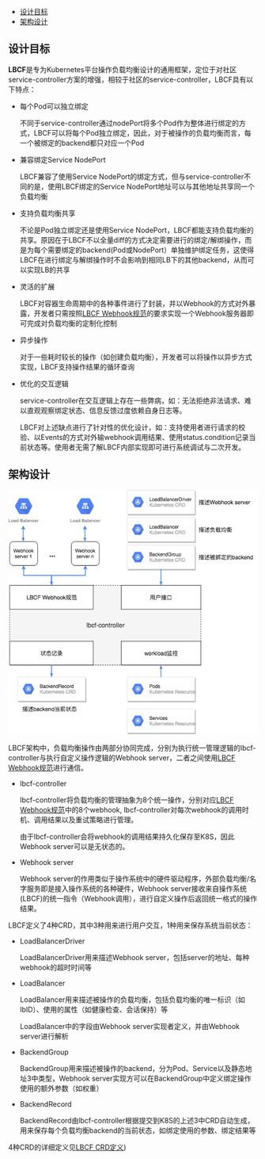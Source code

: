 <!-- TOC -->

- [设计目标](#设计目标)
- [架构设计](#架构设计)

<!-- /TOC -->

## 设计目标

**LBCF**是专为Kubernetes平台操作负载均衡设计的通用框架，定位于对社区service-controller方案的增强，相较于社区的service-controller，LBCF具有以下特点：

* 每个Pod可以独立绑定

  不同于service-controller通过nodePort将多个Pod作为整体进行绑定的方式，LBCF可以将每个Pod独立绑定，因此，对于被操作的负载均衡而言，每一个被绑定的backend都只对应一个Pod
  
* 兼容绑定Service NodePort

  LBCF兼容了使用Service NodePort的绑定方式，但与service-controller不同的是，使用LBCF绑定的Service NodePort地址可以与其他地址共享同一个负载均衡
    
* 支持负载均衡共享

  不论是Pod独立绑定还是使用Service NodePort，LBCF都能支持负载均衡的共享。原因在于LBCF不以全量diff的方式决定需要进行的绑定/解绑操作，而是为每个需要绑定的backend(Pod或NodePort）单独维护绑定任务，这使得LBCF在进行绑定与解绑操作时不会影响到相同LB下的其他backend，从而可以实现LB的共享
  
* 灵活的扩展 
  
  LBCF对容器生命周期中的各种事件进行了封装，并以Webhook的方式对外暴露，开发者只需按照[LBCF Webhook规范](lbcf-webhook-specification.md)的要求实现一个Webhook服务器即可完成对负载均衡的定制化控制
  
* 异步操作

  对于一些耗时较长的操作（如创建负载均衡），开发者可以将操作以异步方式实现，LBCF支持操作结果的循环查询
  
* 优化的交互逻辑   

  service-controller在交互逻辑上存在一些弊病，如：无法拒绝非法请求、难以直观观察绑定状态、信息反馈过度依赖自身日志等。
  
  LBCF对上述缺点进行了针对性的优化设计，如：支持使用者进行请求的校验、以Events的方式对外输webhook调用结果、使用status.condition记录当前状态等。使用者无需了解LBCF内部实现即可进行系统调试与二次开发。
  
  
## 架构设计

![](media/lbcf-arch.png)

LBCF架构中，负载均衡操作由两部分协同完成，分别为执行统一管理逻辑的lbcf-controller与执行自定义操作逻辑的Webhook server，二者之间使用[LBCF Webhook规范](lbcf-webhook-specification.md)进行通信。

* lbcf-controller
  
  lbcf-controller将负载均衡的管理抽象为8个统一操作，分别对应[LBCF Webhook规范](lbcf-webhook-specification.md)中的8个webhook, lbcf-controller对每次webhook的调用时机、调用结果以及重试策略进行管理。
  
  由于lbcf-controller会将webhook的调用结果持久化保存至K8S，因此Webhook server可以是无状态的。
  
* Webhook server

  Webhook server的作用类似于操作系统中的硬件驱动程序，外部负载均衡/名字服务即是接入操作系统的各种硬件，Webhook server接收来自操作系统(LBCF)的统一指令（Webhook调用），进行自定义操作后返回统一格式的操作结果。

LBCF定义了4种CRD，其中3种用来进行用户交互，1种用来保存系统当前状态：

* LoadBalancerDriver
  
  LoadBalancerDriver用来描述Webhook server，包括server的地址、每种webhook的超时时间等
  
* LoadBalancer

  LoadBalancer用来描述被操作的负载均衡，包括负载均衡的唯一标识（如lbID）、使用的属性（如健康检查、会话保持）等
  
  LoadBalancer中的字段由Webhook server实现者定义，并由Webhook server进行解析
  
* BackendGroup

  BackendGroup用来描述被操作的backend，分为Pod、Service以及静态地址3中类型，Webhook server实现方可以在BackendGroup中定义绑定操作使用的额外参数（如权重）
  
* BackendRecord

  BackendRecord由lbcf-controller根据提交到K8S的上述3中CRD自动生成，用来保存每个负载均衡backend的当前状态，如绑定使用的参数、绑定结果等
  
4种CRD的详细定义见[LBCF CRD定义](lbcf-crd.md))

